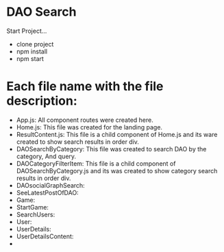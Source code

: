 # DAO Search

Start Project...
* clone project
* npm install
* npm start

# Each file name with the file description:
* App.js: All component routes were created here.
* Home.js: This file was created for the landing page.
* ResultContent.js: This file is a child component of Home.js and its ware created to show search results in order div.
* DAOSearchByCategory: This file was created to search DAO by the category, And query.
* DAOCategoryFilterItem: This file is a child component of DAOSearchByCategory.js and its was created to show category search results in order div.
* DAOsocialGraphSearch: 
* SeeLatestPostOfDAO:
* Game:
* StartGame:
* SearchUsers:
* User:
* UserDetails:
* UserDetailsContent:
* 
